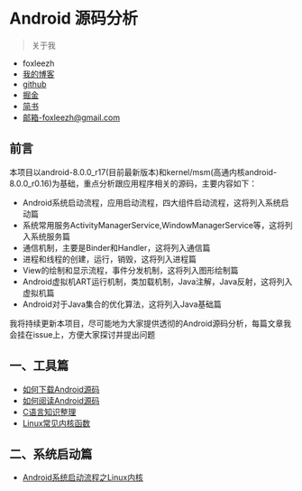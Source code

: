 # Android 源码分析

>关于我

- foxleezh
- [我的博客](http://foxleezh.me)
- [github](https://github.com/foxleezh/)
- [掘金](https://juejin.im/user/57406ad279df540060555258)
- [简书](http://www.jianshu.com/users/b1eec1cd9bfd)
- [邮箱-foxleezh@gmail.com](foxleezh@gmail.com)

## 前言

本项目以android-8.0.0_r17(目前最新版本)和kernel/msm(高通内核android-8.0.0_r0.16)为基础，重点分析跟应用程序相关的源码，主要内容如下：
- Android系统启动流程，应用启动流程，四大组件启动流程，这将列入系统启动篇
- 系统常用服务ActivityManagerService,WindowManagerService等，这将列入系统服务篇
- 通信机制，主要是Binder和Handler，这将列入通信篇
- 进程和线程的创建，运行，销毁，这将列入进程篇
- View的绘制和显示流程，事件分发机制，这将列入图形绘制篇
- Android虚拟机ART运行机制，类加载机制，Java注解，Java反射，这将列入虚拟机篇
- Android对于Java集合的优化算法，这将列入Java基础篇

我将持续更新本项目，尽可能地为大家提供透彻的Android源码分析，每篇文章我会挂在issue上，方便大家探讨并提出问题
## 一、工具篇
- [如何下载Android源码](https://github.com/foxleezh/AOSP/issues/1)<br>
- [如何阅读Android源码](https://github.com/foxleezh/AOSP/issues/2)<br>
- [C语言知识整理](https://github.com/foxleezh/AOSP/issues/4)<br>
- [Linux常见内核函数](https://github.com/foxleezh/AOSP/issues/5)<br>

## 二、系统启动篇
- [Android系统启动流程之Linux内核](https://github.com/foxleezh/AOSP/issues/3)<br>